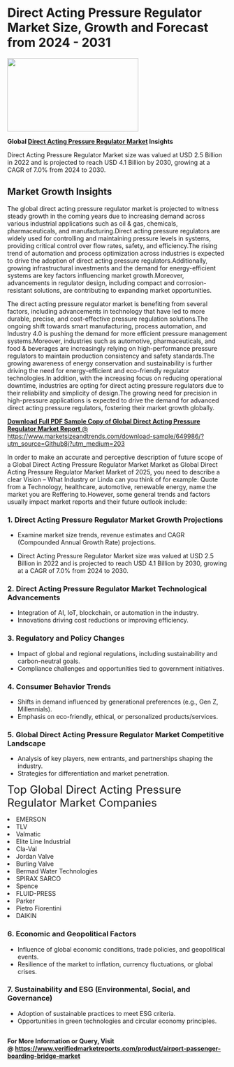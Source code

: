 <H1>Direct Acting Pressure Regulator Market Size, Growth and Forecast from 2024 - 2031</H1><img class="aligncenter size-medium wp-image-584254" src="https://thirdeyenews.in/wp-content/uploads/2024/09/Global-Market-Research-300x168.jpeg" alt="" width="300" height="168" /><p><strong>Global&nbsp;<a href="https://www.marketsizeandtrends.com/download-sample/649986/?utm_source=Github8j?utm_medium=203">Direct Acting Pressure Regulator Market</a> Insights</strong></p><p>Direct Acting Pressure Regulator Market size was valued at USD 2.5 Billion in 2022 and is projected to reach USD 4.1 Billion by 2030, growing at a CAGR of 7.0% from 2024 to 2030.</p><p><h2>Market Growth Insights</h2> <p>The global direct acting pressure regulator market is projected to witness steady growth in the coming years due to increasing demand across various industrial applications such as oil & gas, chemicals, pharmaceuticals, and manufacturing.Direct acting pressure regulators are widely used for controlling and maintaining pressure levels in systems, providing critical control over flow rates, safety, and efficiency.The rising trend of automation and process optimization across industries is expected to drive the adoption of direct acting pressure regulators.Additionally, growing infrastructural investments and the demand for energy-efficient systems are key factors influencing market growth.Moreover, advancements in regulator design, including compact and corrosion-resistant solutions, are contributing to expanding market opportunities.</p> <p><a href="#"></a></p> <p>The direct acting pressure regulator market is benefiting from several factors, including advancements in technology that have led to more durable, precise, and cost-effective pressure regulation solutions.The ongoing shift towards smart manufacturing, process automation, and Industry 4.0 is pushing the demand for more efficient pressure management systems.Moreover, industries such as automotive, pharmaceuticals, and food & beverages are increasingly relying on high-performance pressure regulators to maintain production consistency and safety standards.The growing awareness of energy conservation and sustainability is further driving the need for energy-efficient and eco-friendly regulator technologies.In addition, with the increasing focus on reducing operational downtime, industries are opting for direct acting pressure regulators due to their reliability and simplicity of design.The growing need for precision in high-pressure applications is expected to drive the demand for advanced direct acting pressure regulators, fostering their market growth globally.</p> <p><a href="#"></p><p><span class=""><strong>Download Full PDF Sample Copy of Global Direct Acting Pressure Regulator Market Report</strong> @ <a href="https://www.marketsizeandtrends.com/download-sample/649986/?utm_source=Github8j?utm_medium=203" target="_blank">https://www.marketsizeandtrends.com/download-sample/649986/?utm_source=Github8j?utm_medium=203</a></span></p><p>In order to make an accurate and perceptive description of future scope of a Global&nbsp;Direct Acting Pressure Regulator Market Market as Global&nbsp;Direct Acting Pressure Regulator Market Market of 2025, you need to describe a clear Vision &ndash; What Industry or Linda can you think of for example: Quote from a Technology, healthcare, automotive, renewable energy, name the market you are Reffering to.However, some general trends and factors usually impact market reports and their future outlook include:</p><h3>1.&nbsp;<strong>Direct Acting Pressure Regulator Market Growth Projections</strong></h3><ul><li>Examine market size trends, revenue estimates and CAGR (Compounded Annual Growth Rate) projections.</li><li><p>Direct Acting Pressure Regulator Market size was valued at USD 2.5 Billion in 2022 and is projected to reach USD 4.1 Billion by 2030, growing at a CAGR of 7.0% from 2024 to 2030.</p></li></ul><h3>2.&nbsp;<strong>Direct Acting Pressure Regulator Market Technological Advancements</strong></h3><ul><li>Integration of AI, IoT, blockchain, or automation in the industry.</li><li>Innovations driving cost reductions or improving efficiency.</li></ul><h3>3.&nbsp;<strong>Regulatory and Policy Changes</strong></h3><ul><li>Impact of global and regional regulations, including sustainability and carbon-neutral goals.</li><li>Compliance challenges and opportunities tied to government initiatives.</li></ul><h3>4.&nbsp;<strong>Consumer Behavior Trends</strong></h3><ul><li>Shifts in demand influenced by generational preferences (e.g., Gen Z, Millennials).</li><li>Emphasis on eco-friendly, ethical, or personalized products/services.</li></ul><h3>5.&nbsp;<strong>Global Direct Acting Pressure Regulator Market Competitive Landscape</strong></h3><ul><li>Analysis of key players, new entrants, and partnerships shaping the industry.</li><li>Strategies for differentiation and market penetration.</li></ul><p data-pm-slice="1 1 []"><span style="color: inherit; font-family: inherit; font-size: 25px;">Top Global Direct Acting Pressure Regulator Market Companies</span></p><div class="" data-test-id=""><p><li>EMERSON</li><li> TLV</li><li> Valmatic</li><li> Elite Line Industrial</li><li> Cla-Val</li><li> Jordan Valve</li><li> Burling Valve</li><li> Bermad Water Technologies</li><li> SPIRAX SARCO</li><li> Spence</li><li> FLUID-PRESS</li><li> Parker</li><li> Pietro Fiorentini</li><li> DAIKIN</li></p></div><h3>6.&nbsp;<strong>Economic and Geopolitical Factors</strong></h3><ul><li>Influence of global economic conditions, trade policies, and geopolitical events.</li><li>Resilience of the market to inflation, currency fluctuations, or global crises.</li></ul><h3>7.&nbsp;<strong>Sustainability and ESG (Environmental, Social, and Governance)</strong></h3><ul><li>Adoption of sustainable practices to meet ESG criteria.</li><li>Opportunities in green technologies and circular economy principles.</li></ul><h2><strong style="font-size: 14px;">For More Information or Query, Visit @&nbsp;</strong><a style="background-color: #ffffff; font-size: 14px;" href="https://www.marketsizeandtrends.com/report/direct-acting-pressure-regulator-market/" target="_blank">https://www.verifiedmarketreports.com/product/airport-passenger-boarding-bridge-market</a></h2>